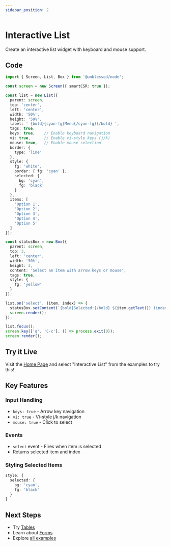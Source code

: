 ```yaml
---
sidebar_position: 2
---
```


# Interactive List

Create an interactive list widget with keyboard and mouse support.

## Code

```typescript
import { Screen, List, Box } from '@unblessed/node';

const screen = new Screen({ smartCSR: true });

const list = new List({
  parent: screen,
  top: 'center',
  left: 'center',
  width: '50%',
  height: '50%',
  label: ' {bold}{cyan-fg}Menu{/cyan-fg}{/bold} ',
  tags: true,
  keys: true,    // Enable keyboard navigation
  vi: true,      // Enable vi-style keys (j/k)
  mouse: true,   // Enable mouse selection
  border: {
    type: 'line'
  },
  style: {
    fg: 'white',
    border: { fg: 'cyan' },
    selected: {
      bg: 'cyan',
      fg: 'black'
    }
  },
  items: [
    'Option 1',
    'Option 2',
    'Option 3',
    'Option 4',
    'Option 5'
  ]
});

const statusBox = new Box({
  parent: screen,
  top: 3,
  left: 'center',
  width: '50%',
  height: 3,
  content: 'Select an item with arrow keys or mouse',
  tags: true,
  style: {
    fg: 'yellow'
  }
});

list.on('select', (item, index) => {
  statusBox.setContent(`{bold}Selected:{/bold} ${item.getText()} (index: ${index})`);
  screen.render();
});

list.focus();
screen.key(['q', 'C-c'], () => process.exit(0));
screen.render();
```

## Try it Live

Visit the [Home Page](/) and select "Interactive List" from the examples to try this!

## Key Features

### Input Handling
- `keys: true` - Arrow key navigation
- `vi: true` - Vi-style j/k navigation
- `mouse: true` - Click to select

### Events
- `select` event - Fires when item is selected
- Returns selected item and index

### Styling Selected Items
```typescript
style: {
  selected: {
    bg: 'cyan',
    fg: 'black'
  }
}
```

## Next Steps

- Try [Tables](/docs/api/generated/widgets.table.Class.Table)
- Learn about [Forms](/docs/api/generated/widgets.form.Class.Form)
- Explore [all examples](/docs/examples)
